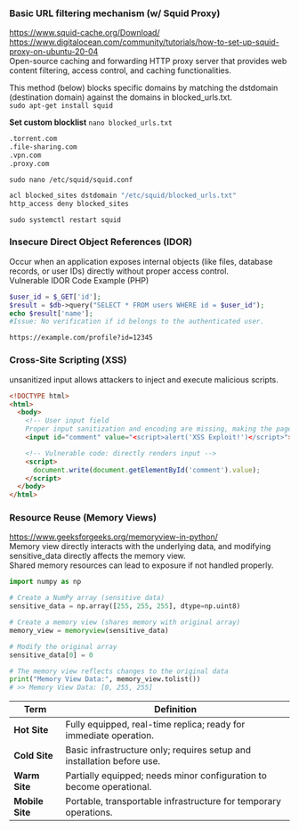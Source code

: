 ### Basic URL filtering mechanism (w/ Squid Proxy)
https://www.squid-cache.org/Download/ \
https://www.digitalocean.com/community/tutorials/how-to-set-up-squid-proxy-on-ubuntu-20-04 \
Open-source caching and forwarding HTTP proxy server that provides web content filtering, access control, and caching functionalities.

This method (below) blocks specific domains by matching the dstdomain (destination domain) against the domains in blocked_urls.txt. \
`sudo apt-get install squid`

**Set custom blocklist**
`nano blocked_urls.txt`
```sh
.torrent.com
.file-sharing.com
.vpn.com
.proxy.com
```
`sudo nano /etc/squid/squid.conf`
```sh
acl blocked_sites dstdomain "/etc/squid/blocked_urls.txt"
http_access deny blocked_sites
```
`sudo systemctl restart squid`



### Insecure Direct Object References (IDOR)
Occur when an application exposes internal objects (like files, database records, or user IDs) directly without proper access control. \
Vulnerable IDOR Code Example (PHP)
```php
$user_id = $_GET['id'];  
$result = $db->query("SELECT * FROM users WHERE id = $user_id");
echo $result['name'];
#Issue: No verification if id belongs to the authenticated user.
```
```url
https://example.com/profile?id=12345
```

### Cross-Site Scripting (XSS)
unsanitized input allows attackers to inject and execute malicious scripts.

```html
<!DOCTYPE html>
<html>
  <body>
    <!-- User input field
    Proper input sanitization and encoding are missing, making the page vulnerable to XSS. -->
    <input id="comment" value="<script>alert('XSS Exploit!')</script>">

    <!-- Vulnerable code: directly renders input -->
    <script>
      document.write(document.getElementById('comment').value);
    </script>
  </body>
</html>
```

###  Resource Reuse (Memory Views)
https://www.geeksforgeeks.org/memoryview-in-python/ \
Memory view directly interacts with the underlying data, and modifying sensitive_data directly affects the memory view. \
Shared memory resources can lead to exposure if not handled properly.
```python
import numpy as np

# Create a NumPy array (sensitive data)
sensitive_data = np.array([255, 255, 255], dtype=np.uint8)

# Create a memory view (shares memory with original array)
memory_view = memoryview(sensitive_data)

# Modify the original array
sensitive_data[0] = 0

# The memory view reflects changes to the original data
print("Memory View Data:", memory_view.tolist())
# >> Memory View Data: [0, 255, 255]
```

| **Term**       | **Definition**                                                                 |
| -              | -                                                                            |
| **Hot Site**   | Fully equipped, real-time replica; ready for immediate operation.            |
| **Cold Site**  | Basic infrastructure only; requires setup and installation before use.       |
| **Warm Site**  | Partially equipped; needs minor configuration to become operational.         |
| **Mobile Site**| Portable, transportable infrastructure for temporary operations.             

